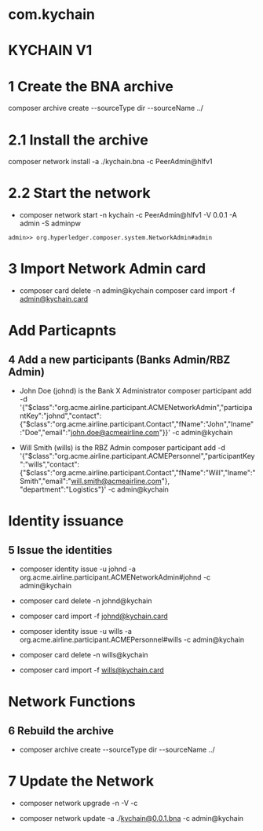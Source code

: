 # com.kychain

# KYCHAIN V1


# 1 Create the BNA archive
composer archive create  --sourceType dir --sourceName ../

# 2.1 Install the archive
composer network install -a ./kychain.bna -c PeerAdmin@hlfv1

# 2.2 Start the network
- composer network start -n kychain -c PeerAdmin@hlfv1 -V 0.0.1 -A admin -S adminpw

`admin>> org.hyperledger.composer.system.NetworkAdmin#admin`

# 3 Import Network Admin card
- composer card delete -n admin@kychain
composer card import -f admin@kychain.card

# Add Particapnts
## 4 Add a new participants (Banks Admin/RBZ Admin)

- John Doe (johnd) is the Bank X Administrator
composer participant add -d '{"$class":"org.acme.airline.participant.ACMENetworkAdmin","participantKey":"johnd","contact":{"$class":"org.acme.airline.participant.Contact","fName":"John","lname":"Doe","email":"john.doe@acmeairline.com"}}' -c admin@kychain

- Will Smith (wills) is the RBZ Admin
composer participant add -d '{"$class":"org.acme.airline.participant.ACMEPersonnel","participantKey":"wills","contact":{"$class":"org.acme.airline.participant.Contact","fName":"Will","lname":"Smith","email":"will.smith@acmeairline.com"}, "department":"Logistics"}' -c admin@kychain

# Identity issuance
## 5 Issue the identities
- composer identity issue -u johnd -a org.acme.airline.participant.ACMENetworkAdmin#johnd -c admin@kychain
- composer card delete -n johnd@kychain
- composer card import -f johnd@kychain.card

- composer identity issue -u wills -a org.acme.airline.participant.ACMEPersonnel#wills -c admin@kychain 
- composer card delete -n wills@kychain
- composer card import -f wills@kychain.card

# Network Functions
## 6 Rebuild the archive
- composer archive create  --sourceType dir --sourceName ../

# 7 Update the Network
- composer network upgrade -n <business-network-name> -V <business-network-version> -c <business-network-card>
    
- composer network update -a ./kychain@0.0.1.bna -c admin@kychain

